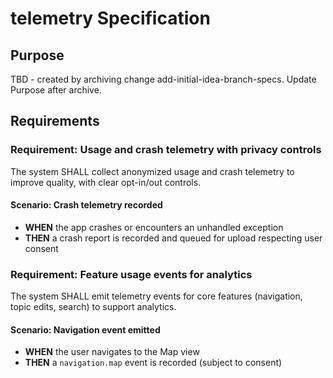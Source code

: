 # telemetry Specification

## Purpose
TBD - created by archiving change add-initial-idea-branch-specs. Update Purpose after archive.
## Requirements
### Requirement: Usage and crash telemetry with privacy controls
The system SHALL collect anonymized usage and crash telemetry to improve quality, with clear opt-in/out controls.

#### Scenario: Crash telemetry recorded
- **WHEN** the app crashes or encounters an unhandled exception
- **THEN** a crash report is recorded and queued for upload respecting user consent

### Requirement: Feature usage events for analytics
The system SHALL emit telemetry events for core features (navigation, topic edits, search) to support analytics.

#### Scenario: Navigation event emitted
- **WHEN** the user navigates to the Map view
- **THEN** a `navigation.map` event is recorded (subject to consent)

